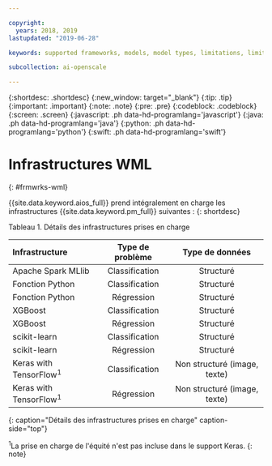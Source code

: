 ```yaml
---

copyright:
  years: 2018, 2019
lastupdated: "2019-06-28"

keywords: supported frameworks, models, model types, limitations, limits

subcollection: ai-openscale

---
```


{:shortdesc: .shortdesc}
{:new_window: target="_blank"}
{:tip: .tip}
{:important: .important}
{:note: .note}
{:pre: .pre}
{:codeblock: .codeblock}
{:screen: .screen}
{:javascript: .ph data-hd-programlang='javascript'}
{:java: .ph data-hd-programlang='java'}
{:python: .ph data-hd-programlang='python'}
{:swift: .ph data-hd-programlang='swift'}

# Infrastructures WML
{: #frmwrks-wml}

{{site.data.keyword.aios_full}} prend intégralement en charge les infrastructures {{site.data.keyword.pm_full}} suivantes : 
{: shortdesc}

Tableau 1. Détails des infrastructures prises en charge

| Infrastructure | Type de problème | Type de données |
|:---|:---:|:---:|
| Apache Spark MLlib | Classification | Structuré |
| Fonction Python | Classification | Structuré |
| Fonction Python | Régression | Structuré |
| XGBoost | Classification | Structuré |
| XGBoost | Régression | Structuré |
| scikit-learn | Classification | Structuré |
| scikit-learn | Régression | Structuré |
| Keras with TensorFlow<sup>1</sup> | Classification | Non structuré (image, texte) |
| Keras with TensorFlow<sup>1</sup> | Régression | Non structuré (image, texte) |
{: caption="Détails des infrastructures prises en charge" caption-side="top"}

<sup>1</sup>La prise en charge de l'équité n'est pas incluse dans le support Keras.
{: note}



